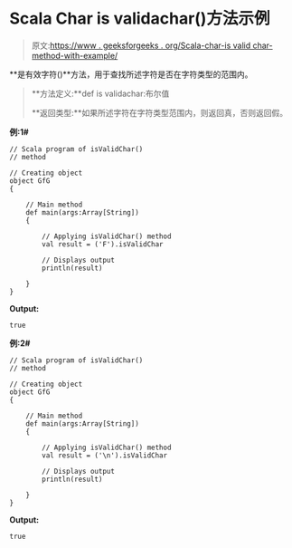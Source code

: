 # Scala Char is validachar()方法示例

> 原文:[https://www . geeksforgeeks . org/Scala-char-is valid char-method-with-example/](https://www.geeksforgeeks.org/scala-char-isvalidchar-method-with-example/)

**是有效字符()**方法，用于查找所述字符是否在字符类型的范围内。

> **方法定义:**def is validachar:布尔值
> 
> **返回类型:**如果所述字符在字符类型范围内，则返回真，否则返回假。

**例:1#**

```
// Scala program of isValidChar()
// method

// Creating object
object GfG
{ 

    // Main method
    def main(args:Array[String])
    {

        // Applying isValidChar() method 
        val result = ('F').isValidChar

        // Displays output
        println(result)

    }
} 
```

**Output:**

```
true

```

**例:2#**

```
// Scala program of isValidChar()
// method

// Creating object
object GfG
{ 

    // Main method
    def main(args:Array[String])
    {

        // Applying isValidChar() method
        val result = ('\n').isValidChar

        // Displays output
        println(result)

    }
} 
```

**Output:**

```
true

```